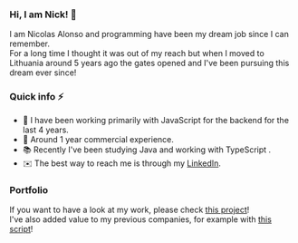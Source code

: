 ### Hi, I am Nick! 👋
I am Nicolas Alonso and programming have been my dream job since I can remember.  
For a long time I thought it was out of my reach but when I moved to Lithuania around 5 years ago the gates opened and I've been pursuing this dream ever since!

### Quick info ⚡
- 💪 I have been working primarily with JavaScript for the backend for the last 4 years.
- 💼 Around 1 year commercial experience.
- 📚 Recently I've been studying Java and working with TypeScript .
- ✉️ The best way to reach me is through my [LinkedIn](https://www.linkedin.com/in/nicolas-alonso-11853017a/).

### Portfolio
If you want to have a look at my work, please check [this project](https://github.com/n-alonso/NODEJS-koa_typescript_knex_jest)!  
I've also added value to my previous companies, for example with [this script](https://github.com/n-alonso/SCRIPT-copy-banks-access)!
